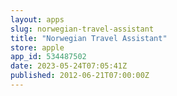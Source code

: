 ```yaml
---
layout: apps
slug: norwegian-travel-assistant
title: "Norwegian Travel Assistant"
store: apple
app_id: 534487502
date: 2023-05-24T07:05:41Z
published: 2012-06-21T07:00:00Z
---
```

